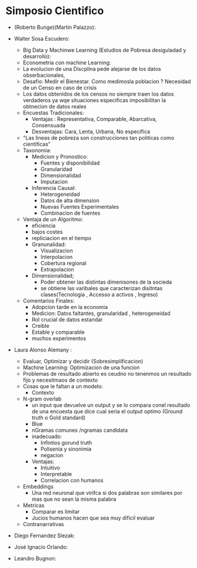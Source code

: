 
# Simposio Cientifico 

- (Roberto Bunge)(Martin Palazzo):
- Walter Sosa Escudero:
    - Big Data y Machinwe Learning (Estudios de Pobresa desiguladad  y desarrollo):
    - Econometria con machine Learning: 
    - La evolucion de una Discplina pede alejarse de los datos obserbacionales, 
    - Desafio: Medir el Bienestar. Como medimosla poblacion ? Necesidad de un Censo en caso de crisis
    - Los datos obtenidos de los censos no siempre traen los datos verdaderos ya wqe situaciones especificas imposibilitan la obtnecion de datos reales 
    - Encuestas Tradicionales: 
        - Ventajas : Representativa, Comparable, Abarcativa, Consensuada
        - Desventajas: Cara, Lenta, Urbana, No especifica
    - "Las lineas de pobreza son construcciones tan politicas como cientificas"
    - Taxonomia:
        - Medicion y Pronostico:
            - Fuentes y disponibilidad
            - Granularidad
            - Dimensionalidad
            - Imputacion
        - Inferencia Causal:
            - Heterogeneidad
            - Datos de alta dimension
            - Nuevas Fuentes Experimentales
            - Combinacion de fuentes
    - Ventaja de un Algoritmo:
        - eficiencia 
        - bajos costes 
        - repliciacion en el tiempo
        - Granunalidad:
            - Visualizacion
            - Interpolacion
            - Cobertura regional 
            - Extrapolacion
        - Dimensionalidad;
            - Poder obtener las distintas dimenisones de la socieda
            - se obtiene las varibales que caracterizan disitntas clases(Tecnologia , Accesso a activos , Ingreso)
    - Comentarios Finales:
        - Adopcion tarde en la economia
        - Medicion: Datos faltantes, granularidad , heterogeneidad
        - Rol crucial de datos estandar
        - Creible
        - Estable y comparable
        - muchos experimentos
            
- Laura Alonso Alemany :
    - Evaluar, Optimizar y decidir (Sobresimplificacion)
    - Machine Learning: Optimizacion de una funcion
    - Problemas de resultado abierto es ceudno no tenenmos un resultado fijo y necesitmaos de contexto
    - Cosas que le faltan a un modelo:
        - Contexto 
    - N-gram overlab
        - un input que devuelve un output y se lo compara conel resultado de  una encuesta que dice cual seria el output optimo (Ground truth o Gold standard)   
        - Blue
        - nGramas comunes /ngramas candidata
        - inadecuado:
            - Infintios gorund truth
            - Polisenia y sinonimia
            - negacion
        - Ventajas:
            - Intuitivo
            - Interpretable
            - Correlacion con humanos
    - Embeddings
        - Una red neuronal que virifca si dos palabras son similares por mas que no sean la misma palabra
    - Metricas 
        - Comparar es limitar
        - Jucios humanos hacen que sea muy dificil evaluar
    - Contranarrativas 
- Diego Fernandez Slezak:
- José Ignacio Orlando:
- Leandro Bugnon: